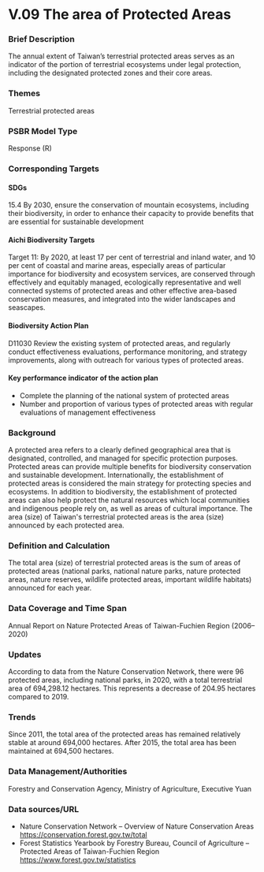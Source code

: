 # V.09 The area of Protected Areas

<script type="text/javascript" src="http://cdn.mathjax.org/mathjax/latest/MathJax.js?config=TeX-AMS-MML_HTMLorMML"></script>

### Brief Description
The annual extent of Taiwan’s terrestrial protected areas serves as an indicator of the portion of terrestrial ecosystems under legal protection, including the designated protected zones and their core areas.

### Themes
Terrestrial protected areas
### PSBR Model Type
Response (R)
### Corresponding Targets
#### SDGs
15.4 By 2030, ensure the conservation of mountain ecosystems, including their biodiversity, in order to enhance their capacity to provide benefits that are essential for sustainable development
#### Aichi Biodiversity Targets
Target 11: By 2020, at least 17 per cent of terrestrial and inland water, and 10 per cent of coastal and marine areas, especially areas of particular importance for biodiversity and ecosystem services, are conserved through effectively and equitably managed, ecologically representative and well connected systems of protected areas and other effective area-based conservation measures, and integrated into the wider landscapes and seascapes.
#### Biodiversity Action Plan
D11030 Review the existing system of protected areas, and regularly conduct effectiveness evaluations, performance monitoring, and strategy improvements, along with outreach for various types of protected areas.
#### Key performance indicator of the action plan
* Complete the planning of the national system of protected areas
* Number and proportion of various types of protected areas with regular evaluations of management effectiveness
### Background
A protected area refers to a clearly defined geographical area that is designated, controlled, and managed for specific protection purposes. Protected areas can provide multiple benefits for biodiversity conservation and sustainable development. Internationally, the establishment of protected areas is considered the main strategy for protecting species and ecosystems. In addition to biodiversity, the establishment of protected areas can also help protect the natural resources which local communities and indigenous people rely on, as well as areas of cultural importance. The area (size) of Taiwan's terrestrial protected areas is the area (size) announced by each protected area.
### Definition and Calculation
The total area (size) of terrestrial protected areas is the sum of areas of protected areas (national parks, national nature parks, nature protected areas, nature reserves, wildlife protected areas, important wildlife habitats) announced for each year.
### Data Coverage and Time Span
Annual Report on Nature Protected Areas of Taiwan-Fuchien Region (2006–2020)
### Updates
According to data from the Nature Conservation Network, there were 96 protected areas, including national parks, in 2020, with a total terrestrial area of 694,298.12 hectares. This represents a decrease of 204.95 hectares compared to 2019.
### Trends
Since 2011, the total area of the protected areas has remained relatively stable at around 694,000 hectares. After 2015, the total area has been maintained at 694,500 hectares.
### Data Management/Authorities
Forestry and Conservation Agency, Ministry of Agriculture, Executive Yuan
### Data sources/URL
* Nature Conservation Network – Overview of Nature Conservation Areas<br>https://conservation.forest.gov.tw/total
* Forest Statistics Yearbook by Forestry Bureau, Council of Agriculture – Protected Areas of Taiwan-Fuchien Region <br>https://www.forest.gov.tw/statistics
